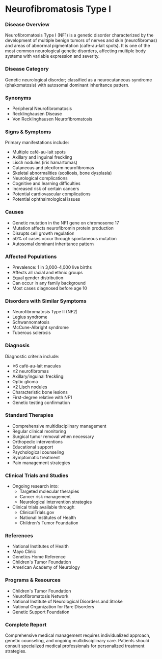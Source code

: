 # Neurofibromatosis Type I

### Disease Overview
Neurofibromatosis Type I (NF1) is a genetic disorder characterized by the development of multiple benign tumors of nerves and skin (neurofibromas) and areas of abnormal pigmentation (café-au-lait spots). It is one of the most common neurological genetic disorders, affecting multiple body systems with variable expression and severity.

### Disease Category
Genetic neurological disorder; classified as a neurocutaneous syndrome (phakomatosis) with autosomal dominant inheritance pattern.

### Synonyms
- Peripheral Neurofibromatosis
- Recklinghausen Disease
- Von Recklinghausen Neurofibromatosis

### Signs & Symptoms
Primary manifestations include:
- Multiple café-au-lait spots
- Axillary and inguinal freckling
- Lisch nodules (iris hamartomas)
- Cutaneous and plexiform neurofibromas
- Skeletal abnormalities (scoliosis, bone dysplasia)
- Neurological complications
- Cognitive and learning difficulties
- Increased risk of certain cancers
- Potential cardiovascular complications
- Potential ophthalmological issues

### Causes
- Genetic mutation in the NF1 gene on chromosome 17
- Mutation affects neurofibromin protein production
- Disrupts cell growth regulation
- 50% of cases occur through spontaneous mutation
- Autosomal dominant inheritance pattern

### Affected Populations
- Prevalence: 1 in 3,000-4,000 live births
- Affects all racial and ethnic groups
- Equal gender distribution
- Can occur in any family background
- Most cases diagnosed before age 10

### Disorders with Similar Symptoms
- Neurofibromatosis Type II (NF2)
- Legius syndrome
- Schwannomatosis
- McCune-Albright syndrome
- Tuberous sclerosis

### Diagnosis
Diagnostic criteria include:
- ≥6 café-au-lait macules
- ≥2 neurofibromas
- Axillary/inguinal freckling
- Optic glioma
- ≥2 Lisch nodules
- Characteristic bone lesions
- First-degree relative with NF1
- Genetic testing confirmation

### Standard Therapies
- Comprehensive multidisciplinary management
- Regular clinical monitoring
- Surgical tumor removal when necessary
- Orthopedic interventions
- Educational support
- Psychological counseling
- Symptomatic treatment
- Pain management strategies

### Clinical Trials and Studies
- Ongoing research into:
  - Targeted molecular therapies
  - Cancer risk management
  - Neurological intervention strategies
- Clinical trials available through:
  - ClinicalTrials.gov
  - National Institutes of Health
  - Children's Tumor Foundation

### References
- National Institutes of Health
- Mayo Clinic
- Genetics Home Reference
- Children's Tumor Foundation
- American Academy of Neurology

### Programs & Resources
- Children's Tumor Foundation
- Neurofibromatosis Network
- National Institute of Neurological Disorders and Stroke
- National Organization for Rare Disorders
- Genetic Support Foundation

### Complete Report
Comprehensive medical management requires individualized approach, genetic counseling, and ongoing multidisciplinary care. Patients should consult specialized medical professionals for personalized treatment strategies.
